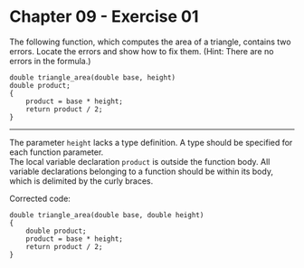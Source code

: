 # Chapter 09 - Exercise 01

The following function, which computes the area of a triangle, contains two errors. Locate the errors and show how to fix them. (Hint: There are no errors in the formula.)

```
double triangle_area(double base, height)
double product;
{
    product = base * height;
    return product / 2;
}
```

---

The parameter `height` lacks a type definition. A type should be specified for each function parameter.  
The local variable declaration `product` is outside the function body. All variable declarations belonging to a function should be within its body, which is delimited by the curly braces.  

Corrected code:  

```
double triangle_area(double base, double height)
{
    double product;
    product = base * height;
    return product / 2;
}
```

